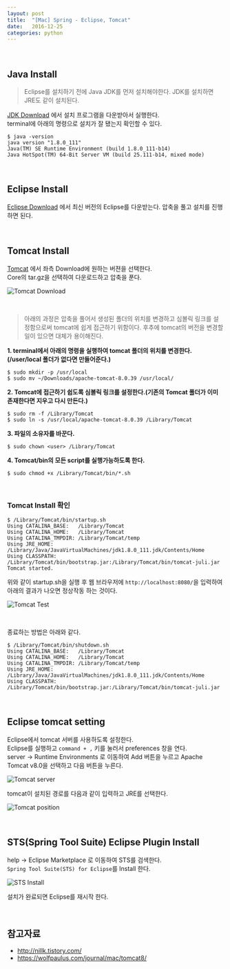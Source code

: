 ```yaml
---
layout: post
title:  "[Mac] Spring - Eclipse, Tomcat"
date:   2016-12-25
categories: python
---
```


<br>  

## Java Install  

> Eclipse를 설치하기 전에 Java JDK를 먼저 설치해야한다. JDK를 설치하면 JRE도 같이 설치된다.    

[JDK Download](https://java.com/ko/download/mac_download.jsp)
에서 설치 프로그램을 다운받아서 실행한다.   
terminal에 아래의 명령으로 설치가 잘 됐는지 확인할 수 있다.   

```
$ java -version
java version "1.8.0_111"
Java(TM) SE Runtime Environment (build 1.8.0_111-b14)
Java HotSpot(TM) 64-Bit Server VM (build 25.111-b14, mixed mode)
```  

<br>  

## Eclipse Install  

[Eclipse Download](http://www.eclipse.org/downloads/) 에서 최신 버전의 Eclipse를 다운받는다. 압축을 풀고 설치를 진행하면 된다.  

<br>  

## Tomcat Install  

[Tomcat](http://tomcat.apache.org/) 에서 좌측 Download에 원하는 버젼을 선택한다.  
Core의 tar.gz을 선택하여 다운로드하고 압축을 푼다.  

![Tomcat Download](/images/mac-spring-setting/tomcat-download.png)  

<br>  

> 아래의 과정은 압축을 풀어서 생성된 폴더의 위치를 변경하고 심볼릭 링크를 설정함으로써 tomcat에 쉽게 접근하기 위함이다. 후추에 tomcat의 버전을 변경할 일이 있으면 대체가 용이해진다.  

__1. terminal에서 아래의 명령을 실행하여 tomcat 폴더의 위치를 변경한다.(/user/local 폴더가 없다면 만들어준다.)__   

```
$ sudo mkdir -p /usr/local
$ sudo mv ~/Downloads/apache-tomcat-8.0.39 /usr/local/
```  

__2. Tomcat에 접근하기 쉽도록 심볼릭 링크를 설정한다.(기존의 Tomcat 폴더가 이미 존재한다면 지우고 다시 만든다.)__  

```
$ sudo rm -f /Library/Tomcat
$ sudo ln -s /usr/local/apache-tomcat-8.0.39 /Library/Tomcat
```  

__3. 파일의 소유자를 바꾼다.__   

```
$ sudo chown <user> /Library/Tomcat
```   

__4. Tomcat/bin의 모든 script를 실행가능하도록 한다.__  

```
$ sudo chmod +x /Library/Tomcat/bin/*.sh
```  

<br>  

### Tomcat Install 확인  

```
$ /Library/Tomcat/bin/startup.sh
Using CATALINA_BASE:   /Library/Tomcat
Using CATALINA_HOME:   /Library/Tomcat
Using CATALINA_TMPDIR: /Library/Tomcat/temp
Using JRE_HOME:        /Library/Java/JavaVirtualMachines/jdk1.8.0_111.jdk/Contents/Home
Using CLASSPATH:       /Library/Tomcat/bin/bootstrap.jar:/Library/Tomcat/bin/tomcat-juli.jar
Tomcat started.
```  

위와 같이 startup.sh을 실행 후 웹 브라우저에 `http://localhost:8080/`을 입력하여 아래의 결과가 나오면 정상작동 하는 것이다.  

![Tomcat Test](/images/mac-spring-setting/tomcat-test.png)  

<br>  

종료하는 방법은 아래와 같다.  

```
$ /Library/Tomcat/bin/shutdown.sh
Using CATALINA_BASE:   /Library/Tomcat
Using CATALINA_HOME:   /Library/Tomcat
Using CATALINA_TMPDIR: /Library/Tomcat/temp
Using JRE_HOME:        /Library/Java/JavaVirtualMachines/jdk1.8.0_111.jdk/Contents/Home
Using CLASSPATH:       /Library/Tomcat/bin/bootstrap.jar:/Library/Tomcat/bin/tomcat-juli.jar
```  

<br>  

## Eclipse tomcat setting  

Eclipse에서 tomcat 서버를 사용하도록 설정한다.  
Eclipse를 실행하고 `command + ,` 키를 눌러서 preferences 창을 연다.  
server -> Runtime Environments 로 이동하여 Add 버튼을 누르고 Apache Tomcat v8.0을 선택하고 다음 버튼을 누른다.  

![Tomcat server](/images/mac-spring-setting/tomcat-server.png)  

tomcat이 설치된 경로를 다음과 같이 입력하고 JRE를 선택한다.  

![Tomcat position](/images/mac-spring-setting/tomcat-position.png)  

<br>  

## STS(Spring Tool Suite) Eclipse Plugin Install  

help -> Eclipse Marketplace 로 이동하여 STS를 검색한다.  
`Spring Tool Suite(STS) for Eclipse`를 Install 한다.  

![STS Install](/images/mac-spring-setting/sts-install.png)  

설치가 완료되면 Eclipse를 재시작 한다.  

<br>  

## 참고자료  

- <http://nillk.tistory.com/>   
- <https://wolfpaulus.com/journal/mac/tomcat8/>  
